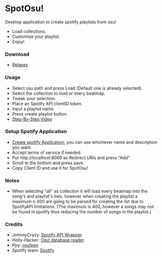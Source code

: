 # SpotOsu!
Desktop application to create spotify playlists from osu!
  - Load collections.
  - Customize your playlist.
  - Enjoy!
### Download
   - [Relases](https://github.com/ByBordex/SpotOsu/releases)
  
### Usage 
  - Select osu path and press Load (Default one is already selected).
  - Select the collection to load or every beatmap.
  - Tweak your selection.
  - Place an Spotify API clientID token.
  - Input a playlist name
  - Press create playlist button.
  - [Step-By-Step Video](https://www.youtube.com/watch?v=omc558isym4)
### Setup Spotify Application

- [Create spotify Application](https://developer.spotify.com/my-applications/#!/applications/create), you can use whichever name and description you want.
- Accept terms of service if needed.
- Put http://localhost:8000 as Redirect URIs and press "Add"
- Scroll to the bottom and press save.
- Copy Client ID and use it for SpotOsu!
### Notes
- When selecting "all" as collection it will load every beatmap into the song's and playlist's lists, however when creating the playlist a maximum o 400 are going to be parsed for creating the list due to SpotifyAPI limitations. (The maximum is 400, however a songs may not be found in spotify thus reducing the number of songs in the playlist.)
### Credits 

- JohnnyCrazy: [Spotify API Wrapper](https://github.com/JohnnyCrazy/SpotifyAPI-NET).
- Holly-Hacker: [Osu! database reader](https://github.com/HoLLy-HaCKeR/osu-database-reader).
- Ppy: [osu!](https://osu.ppy.sh/)[ppy](https://ppy.sh/)
- Spotify team: [Spotify](https://www.spotify.com)
